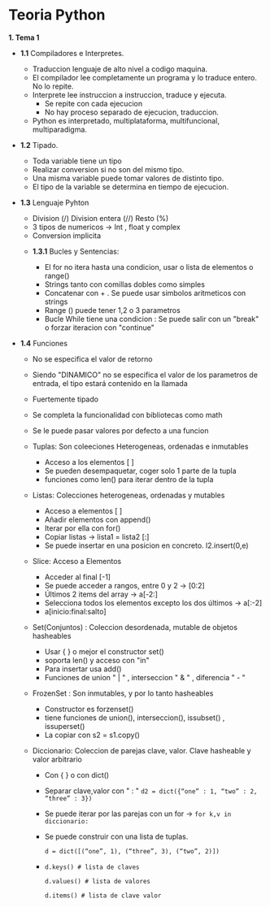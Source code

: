 # Teoria Python

__1. Tema 1__

* __1.1__ Compiladores e Interpretes.

    - Traduccion lenguaje de alto nivel a codigo maquina.
    - El compilador lee completamente un programa y lo traduce entero. No lo repite.
    - Interprete lee instruccion a instruccion, traduce y ejecuta.
      - Se repite con cada ejecucion
      - No hay proceso separado de ejecucion, traduccion.
    - Python es interpretado, multiplataforma, multifuncional, multiparadigma.
    
* __1.2__ Tipado.

    - Toda variable tiene un tipo
    - Realizar conversion si no son del mismo tipo.
    - Una misma variable puede tomar valores de distinto tipo.
    - El tipo de la variable se determina en tiempo de ejecucion.

* __1.3__ Lenguaje Pyhton

    - Division (/) Division entera (//) Resto (%)
    - 3 tipos de numericos -> Int , float y complex
    - Conversion implicita
    * __1.3.1__ Bucles y Sentencias:
    
        - El for no itera hasta una condicion, usar o lista de elementos o range()
        - Strings tanto con comillas dobles como simples
        - Concatenar con + . Se puede usar simbolos aritmeticos con strings
        - Range () puede tener 1,2 o 3 parametros
        - Bucle While tiene una condicion : Se puede salir con un "break" o forzar iteracion con "continue"
        
 * __1.4__ Funciones
    
     - No se especifica el valor de retorno
     - Siendo "DINAMICO" no se especifica el valor de los parametros de entrada, el tipo estará contenido en la llamada
     - Fuertemente tipado
     - Se completa la funcionalidad con bibliotecas como math
     - Se le puede pasar valores por defecto a una funcion
     
     - Tuplas: Son coleeciones Heterogeneas, ordenadas e inmutables
        - Acceso a los elementos [ ]
        - Se pueden desempaquetar, coger solo 1 parte de la tupla
        - funciones como len() para iterar dentro de la tupla
     
     - Listas: Colecciones heterogeneas, ordenadas y mutables
        - Acceso a elementos [ ]
        - Añadir elementos con append()
        - Iterar por ella con for()
        - Copiar listas -> lista1 = lista2 [:]
        - Se puede insertar en una posicion en concreto. l2.insert(0,e)
        
     - Slice: Acceso a Elementos
        - Acceder al final [-1]
        - Se puede acceder a rangos, entre 0 y 2 -> [0:2]
        - Últimos 2 items del array -> a[-2:]
        - Selecciona todos los elementos excepto los dos últimos -> a[:-2]  
        - a[inicio:final:salto]
        
     - Set(Conjuntos) : Coleccion desordenada, mutable de objetos hasheables
        - Usar { } o mejor el constructor set()
        - soporta len() y acceso con "in"
        - Para insertar usa add()
        - Funciones de union " | " , interseccion " & "  , diferencia " - "
      
     - FrozenSet : Son inmutables, y por lo tanto hasheables
         - Constructor es forzenset()
         - tiene funciones de union(), interseccion(), issubset() , issuperset()
         - La copiar con s2 = s1.copy()
         
     - Diccionario: Coleccion de parejas clave, valor. Clave hasheable y valor arbitrario
          - Con { } o con dict()
          - Separar clave,valor con " : " ` d2 = dict({“one” : 1, “two” : 2, “three” : 3}) `
          - Se puede iterar por las parejas con un for ->
          ` for k,v in diccionario: ` 
          - Se puede construir con una lista de tuplas.
          
            ` d = dict([(“one”, 1), (“three”, 3), (“two”, 2)]) `

          -  `d.keys() # lista de claves`
          
             `d.values() # lista de valores`
             
             `d.items() # lista de clave valor`
   
